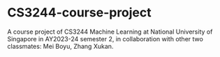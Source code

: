 # CS3244-course-project

A course project of CS3244 Machine Learning at National University of Singapore in AY2023-24 semester 2, in collaboration with other two classmates: Mei Boyu, Zhang Xukan.
